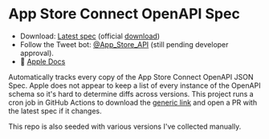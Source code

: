 # App Store Connect OpenAPI Spec

- Download: [Latest spec](/specs/latest.json) (official [download](https://developer.apple.com/sample-code/app-store-connect/app-store-connect-openapi-specification.zip))
- Follow the Tweet bot: [@App_Store_API](https://twitter.com/App_Store_API) (still pending developer approval).
-  [Apple Docs](https://developer.apple.com/documentation/appstoreconnectapi)

Automatically tracks every copy of the App Store Connect OpenAPI JSON Spec.
Apple does not appear to keep a list of every instance of the OpenAPI schema so it's hard to determine diffs across versions.
This project runs a cron job in GitHub Actions to download the [generic link](https://developer.apple.com/sample-code/app-store-connect/app-store-connect-openapi-specification.zip) and open a PR with the latest spec if it changes.

This repo is also seeded with various versions I've collected manually.

#


